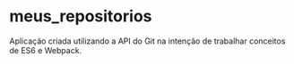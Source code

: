 # meus_repositorios
Aplicação criada utilizando a API do Git na intenção de trabalhar conceitos de ES6 e Webpack.

